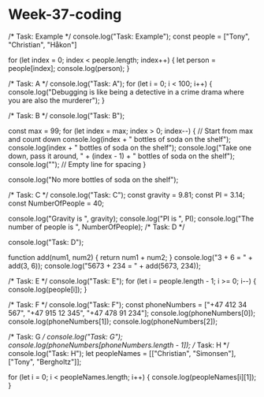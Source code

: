 # Week-37-coding


/*
    Task: Example
*/
console.log("Task: Example");
const people = ["Tony", "Christian", "Håkon"]

for (let index = 0; index < people.length; index++) {
    let person = people[index];
    console.log(person);
}


/*
    Task: A
*/
console.log("Task: A");
for (let i = 0; i < 100; i++) {
    console.log("Debugging is like being a detective in a crime drama where you are also the murderer");
}


/*
    Task: B
*/
console.log("Task: B");

const max = 99;
for (let index = max; index > 0; index--) {  // Start from max and count down
    console.log(index + " bottles of soda on the shelf");
    console.log(index + " bottles of soda on the shelf");
    console.log("Take one down, pass it around, " + (index - 1) + " bottles of soda on the shelf");
    console.log("");  // Empty line for spacing
}

console.log("No more bottles of soda on the shelf");


/*
    Task: C 
*/
console.log("Task: C");
const gravity = 9.81;
const PI = 3.14;
const NumberOfPeople = 40;

console.log("Gravity is ", gravity);
console.log("PI is ", PI);
console.log("The number of people is ", NumberOfPeople);
/*
    Task: D
*/

console.log("Task: D");

function add(num1, num2) {
    return num1 + num2;
}
console.log("3 + 6 = " + add(3, 6));
console.log("5673 + 234 = " + add(5673, 234));

/*
    Task: E
*/
console.log("Task: E");
for (let i = people.length - 1; i >= 0; i--) {
    console.log(people[i]);
}


/*
    Task: F
*/
console.log("Task: F");
const phoneNumbers = ["+47 412 34 567", "+47 915 12 345", "+47 478 91 234"];
console.log(phoneNumbers[0]);
console.log(phoneNumbers[1]);
console.log(phoneNumbers[2]);

/*
    Task: G
*/
console.log("Task: G");
console.log(phoneNumbers[phoneNumbers.length - 1]);
/*
    Task: H
*/
console.log("Task: H");
let peopleNames = [["Christian", "Simonsen"], ["Tony", "Bergholtz"]];

for (let i = 0; i < peopleNames.length; i++) {
    console.log(peopleNames[i][1]);
}
